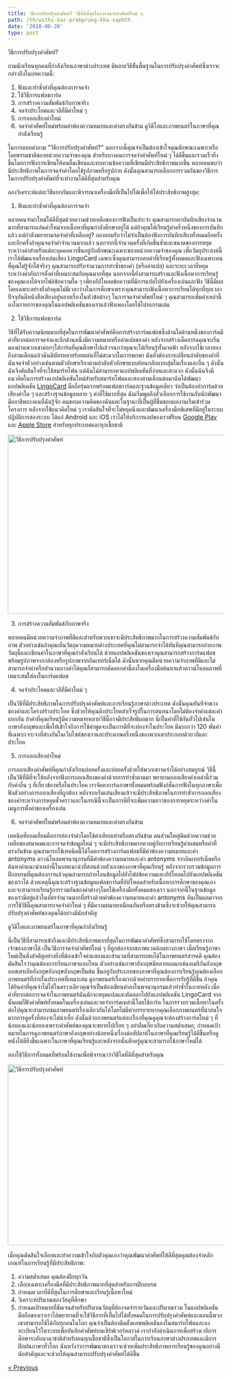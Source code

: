 ```yaml
---
title: วิธีการปรับปรุงคำศัพท์? วิธีที่ดีที่สุดในการจดจำคำศัพท์ใหม่ ๆ
path: /th/withi-kar-prabprung-kha-saphth
date: '2018-06-26'
type: post
---
```


วิธีการปรับปรุงคำศัพท์?

ถามนักเรียนทุกคนที่กำลังเรียนภาษาต่างประเทศ มีหลายวิธีขั้นพื้นฐานในการปรับปรุงคำศัพท์ซึ่งเราจะกล่าวถึงในบทความนี้:
1. ฟังและทำซ้ำคำที่คุณต้องการจดจำ
2. ใช้วิธีการแฟลชการ์ด
3. การสร้างความสัมพันธ์กับภาพจริง
4. จดจำประโยคและวลีที่มีคำใหม่ ๆ
5. การออกเสียงคำใหม่
6. จดจำคำศัพท์ใหม่พร้อมคำพ้องความหมายและคำตรงกันข้าม
ดูวิดีโอและภาพยนตร์ในภาษาที่คุณกำลังเรียนรู้

ในการตอบคำถาม "วิธีการปรับปรุงคำศัพท์?" นอกจากนี้คุณจำเป็นต้องเข้าใจคุณลักษณะเฉพาะหรือโดยธรรมชาติของหน่วยความจำของคุณ สำหรับบางคนการจดจำคำศัพท์ใหม่ ๆ ได้ดีขึ้นและรวดเร็วยิ่งขึ้นโดยการฟังการเขียนให้คนอื่นเขียนและทบทวนข้อความที่เขียนมีประสิทธิภาพมากขึ้น หลายคนพบว่ามีประสิทธิภาพในการจดจำคำโดยใช้รูปภาพหรือรูปถ่าย ดังนั้นคุณสามารถเลือกการรวมกันของวิธีการในการปรับปรุงคำศัพท์ที่จะทำงานได้ดีที่สุดสำหรับคุณ

ลองวิเคราะห์แต่ละวิธีแยกกันและพิจารณาเครื่องมือที่เป็นไปได้เพื่อให้ได้ประสิทธิภาพสูงสุด:

1. ฟังและทำซ้ำคำที่คุณต้องการจดจำ

หลายคนจำคำใหม่ได้ดีที่สุดด้วยความช่วยเหลือของการฟังเป็นประจำ
คุณสามารถหาบันทึกเสียงจำนวนมากที่สามารถเล่นคำใหม่จากเนื้อหาที่คุณกำลังศึกษาอยู่ได้ แต่ถ้าคุณได้เรียนรู้คำครึ่งหนึ่งของการบันทึกแล้ว แต่กำลังพยายามจดจำคำที่เหลืออยู่? ลองยอมรับว่าไม่จำเป็นต้องฟังการบันทึกเสียงทั้งหมดอีกครั้งและอีกครั้งถ้าคุณจดจำคำจำนวนมากแล้ว นอกจากนี้จำนวนครั้งที่เกิดขึ้นซ้ำและขนาดของการหยุดระหว่างคำสำหรับแต่ละบุคคลควรขึ้นอยู่กับลักษณะเฉพาะของหน่วยความจำของคุณ
เพื่อวัตถุประสงค์นี้เราได้พัฒนาเครื่องเล่นเสียง LingoCard เฉพาะซึ่งคุณสามารถลบคำที่เรียนรู้ทั้งหมดและฟังเฉพาะคนที่คุณไม่รู้จักได้จริงๆ คุณสามารถปรับจำนวนการทำซ้ำของคำ (หรือคำแปล) และระยะเวลาที่หยุดระหว่างคำกับการตั้งค่าที่เหมาะสมกับคุณมากที่สุด
นอกจากนี้ยังสามารถสร้างและฟังเนื้อหาการเรียนรู้ของคุณเองได้จากไฟล์ข้อความใด ๆ เพียงอัปโหลดข้อความที่มีการแปลไปยังเครื่องเล่นและฟัง
วิธีนี้มีผลโดยเฉพาะอย่างยิ่งถ้าคุณไม่มีเวลาว่างในการศึกษาเพราะคุณสามารถฟังเนื้อหาการเรียนได้ทุกที่ทุกเวลา
ปัจจุบันมีหนังสือเสียงอยู่หลายเรื่องในหัวข้อต่างๆ ในการจดจำคำศัพท์ใหม่ ๆ คุณสามารถเพิ่มคำเหล่านี้ลงในรายการของคุณในแอปพลิเคชันของเราแล้วฟังเพลงโดยใช้โปรแกรมเล่น

2. ใช้วิธีการแฟลชการ์ด

วิธีที่ได้รับความนิยมมากที่สุดในการพัฒนาคำศัพท์คือการสร้างการ์ดแฟลชซึ่งด้านใดด้านหนึ่งของการ์ดมีคำที่ยากต่อการจดจำและอีกด้านหนึ่งมีความหมายหรือคำแปลของคำ
หลังจากสร้างเด็คการ์ดคุณจะเริ่มมองผ่านพวกเขาค่อยๆใส่การ์ดที่คุณศึกษาไปแล้วจนกว่าคุณจะได้เรียนรู้ทั้งดาดฟ้า
หลังจากใช้เวลาสองถึงสามเดือนแล้วฉันมีบัตรหลายร้อยแผ่นที่ไม่สะดวกในการพกพา
ฉันยังต้องการเปลี่ยนลำดับของคำที่ฉันจดจำตัวอย่างเช่นตามตัวอักษรเรียงตามลำดับตัวอักษรแบบย้อนกลับแบบสุ่มในเรื่องและอื่น ๆ
ดังนั้นฉันจึงตัดสินใจที่จะใช้สมาร์ทโฟน แต่ฉันไม่สามารถหาแอปพลิเคชันที่ง่ายและสะดวก ดังนั้นฉันจึงมีแนวคิดในการสร้างแอปพลิเคชันใหม่สำหรับสมาร์ทโฟนและสองสามเดือนต่อมาฉันได้พัฒนาแอปพลิเคชัน <a href="https://lingocard.com" target="_blank" rel="noopener">LingoCard</a> มือถือรุ่นแรกพร้อมแฟลชการ์ดและฐานข้อมูลเดียว จำเป็นต้องทำการ์ดด้วยเสียงคำใด ๆ และสร้างฐานข้อมูลหลาย ๆ คำที่ใช้มากที่สุด ฉันเริ่มพูดถึงตัวเลือกการใช้งานกับนักพัฒนามืออาชีพบางคนที่ฉันรู้จัก คนชอบความคิดของฉันและในฐานะที่เป็นผู้ที่ชื่นชอบผลงานเริ่มเข้าร่วมโครงการ หลังจากใช้แนวคิดใหม่ ๆ เราตัดสินใจที่จะไม่หยุดนิ่งและพัฒนาเครื่องมือพิเศษที่มีอยู่ในระบบปฏิบัติการสองระบบ ได้แก่ Android และ iOS เราได้ให้บริการแอปของเราฟรีบน <a href="https://play.google.com/store/apps/details?id=com.lingocard.lingocard" target="_blank" rel="noopener">Google Play</a> และ <a href="https://itunes.apple.com/us/app/lingocard/id1217076835?mt=8" target="_blank" rel="noopener">Apple Store</a> สำหรับทุกประเทศและทุกเชื้อชาติ

<img class="aligncenter wp-image-7043" src="../images/2018/05/flash-card-Just-develop.png" alt="วิธีการปรับปรุงคำศัพท์" width="625" height="417" />

3. การสร้างความสัมพันธ์กับภาพจริง

หลายคนมีหน่วยความจำภาพที่ดีและสำหรับพวกเขาจะมีประสิทธิภาพมากในการสร้างความสัมพันธ์กับภาพ ตัวอย่างเช่นถ้าคุณเห็นวัตถุความหมายต่างประเทศที่คุณไม่สามารถจำได้ทันทีคุณสามารถถ่ายภาพวัตถุนี้และเขียนคำในภาษาที่คุณกำลังเรียนได้
ด้วยแอปพลิเคชันของเราคุณสามารถสร้างการ์ดแฟลชพร้อมรูปภาพจากกล้องหรือรูปภาพจากอินเทอร์เน็ตได้
ดังนั้นหากคุณมีหน่วยความจำภาพที่ดีและไม่สามารถจำคำหรือสำนวนบางคำได้คุณก็สามารถคัดลอกคำนี้ลงในเครื่องมือค้นหาแล้วดาวน์โหลดภาพที่เหมาะสมใส่ลงในการ์ดแฟลช

4. จดจำประโยคและวลีที่มีคำใหม่ ๆ

เป็นวิธีที่มีประสิทธิภาพในการปรับปรุงคำศัพท์และการเรียนรู้ภาษาต่างประเทศ ดังนั้นคุณทันทีจำพวงของคำและโครงสร้างประโยค ซึ่งช่วยให้คุณดึงประโยคสำเร็จรูปในการสนทนาโดยไม่ต้องจำคำแต่ละคำแยกกัน
ถ้าคำที่คุณเรียนรู้มีความหมายหลายวิธีนี้อาจมีประสิทธิผลมาก นี่เป็นคำที่ใช้กันทั่วไปเช่นในภาษาอังกฤษและเพื่อให้เข้าใจถึงการใช้คำพูดจะเป็นการดีที่จะท่องจำในประโยค
มีมากกว่า 120 พันคำที่เฉพาะเจาะจงที่ต่างกันในเว็บไซต์ของเราและประมาณครึ่งหนึ่งของพวกเขาประกอบด้วยวลีและประโยค

5. การออกเสียงคำใหม่

การออกเสียงคำศัพท์ที่คุณกำลังเรียนบ่อยครั้งและบ่อยครั้งช่วยให้พวกเขาจดจำได้อย่างสมบูรณ์
วิธีนี้เป็นวิธีที่ดีที่จะใช้หลังจากฟังการออกเสียงของคำด้วยการทำซ้ำตามมา
พยายามออกเสียงคำเหล่านี้ร่วมกับคำอื่น ๆ ที่เกี่ยวข้องหรือในประโยค
เราจัดหาการ์ดภาษาทั้งหมดพร้อมฟังก์ชั่นการฟังในทุกภาษาเพื่อฟังตัวอย่างการออกเสียงที่ถูกต้อง
หลังจากเริ่มเล่นเสียงแล้วจะมีประสิทธิภาพในการทำซ้ำการออกเสียงของคำระหว่างการหยุดชั่วคราวและในกรณีนี้จะเป็นการดีที่จะเพิ่มความยาวของการหยุดระหว่างคำในเมนูการตั้งค่าของเครื่องเล่น

6. จดจำคำศัพท์ใหม่พร้อมคำพ้องความหมายและคำตรงกันข้าม

เทคนิคที่ยอดเยี่ยมคือการท่องจำคำโดยใช้คำเทียบเท่าหรือตรงกันข้าม
คนส่วนใหญ่คิดด้วยความช่วยเหลือของสมาคมและการจดจำข้อมูลใหม่ ๆ จะมีประสิทธิภาพมากควบคู่กับการเรียนรู้คำผสมหรือคำที่ตรงกันข้าม
คุณสามารถใช้เทคนิคนี้ได้โดยการสร้างการ์ดแฟลชที่มีคำพ้องความหมายและคำ antonyms
ดาวน์โหลดพจนานุกรมที่มีคำพ้องความหมายและคำ antonyms จากอินเทอร์เน็ตหรือค้นหาคำแนะนำเหล่านี้ในบทแนะนำที่สอนด้วยตัวเองของภาษาที่คุณเรียนรู้ หลังจากรวบรวมข้อมูลการฝึกอบรมที่คุณต้องการแล้วคุณสามารถถ่ายโอนข้อมูลไปยังไฟล์ข้อความและอัปโหลดไปยังแอปพลิเคชันของเราได้ ด้วยเหตุนี้คุณจะสร้างฐานข้อมูลแฟลชการ์ดที่อัปโหลดสำหรับเนื้อหาการศึกษาของคุณเองและจะสามารถเรียนรู้การรวมกันของคำต่างๆโดยใช้เครื่องมือทั้งหมดของเรา
นอกจากนี้ในฐานข้อมูลของเรามีอยู่แล้วในบัตรจำนวนมากที่สร้างด้วยคำพ้องความหมายและคำ antonyms
อันเป็นผลมาจากการใช้วิธีนี้คุณสามารถจดจำคำใหม่ ๆ ที่มีความหมายเหมือนกันหรือตรงข้ามซึ่งจะช่วยให้คุณสามารถปรับปรุงคำศัพท์ของคุณได้อย่างมีนัยสำคัญ

ดูวิดีโอและภาพยนตร์ในภาษาที่คุณกำลังเรียนรู้

นี่เป็นวิธีที่สามารถเข้าถึงและมีประสิทธิภาพมากที่สุดในการพัฒนาคำศัพท์ซึ่งสามารถใช้โดยตรงจากเจ้าของภาษาได้
เป็นวิธีการจดจำคำศัพท์ใหม่ ๆ ที่ถูกต้องจากสภาพแวดล้อมทางภาษา เมื่อเรียนรู้ภาษาใหม่เป็นสิ่งสำคัญอย่างยิ่งที่ต้องเข้าใจคำแสลงและสำนวนที่สามารถพบได้ในภาพยนตร์สารคดี
คุณต้องตัดสินใจว่าคุณต้องการเรียนภาษาแบบไหน ตัวอย่างเช่นภาษาอังกฤษมีหลายแผนกเช่นอเมริกันอังกฤษออสเตรเลียอังกฤษอังกฤษอังกฤษเป็นต้น ขึ้นอยู่กับประเภทของภาษาที่คุณต้องการเรียนรู้คุณต้องเลือกภาพยนตร์ที่ถ่ายในประเทศที่เหมาะสม
ดูภาพยนตร์เรื่องแรกด้วยคำบรรยายเพื่อการรับรู้ที่ดีขึ้น ถ้าคุณได้ยินคำที่คุณจำไม่ได้ในคราวเดียวคุณจำเป็นต้องเขียนคำลงในพจนานุกรมแล้วทำซ้ำในภายหลัง
เมื่อคำที่ยากต่อการจดจำในภาพยนตร์ฉันมักจะหยุดแปลและคัดลอกไปยังแอปพลิเคชัน LingoCard จากนั้นผมก็ฟังคำศัพท์ทั้งหมดในเครื่องเล่นและจดจำการ์ดเหล่านี้โดยใช้การ์ด
ในการรวบรวมเนื้อหาในครั้งต่อไปคุณจะสามารถชมภาพยนตร์เรื่องเดียวกันได้โดยไม่มีคำบรรยายหากคุณเลือกภาพยนตร์ที่น่าสนใจมากการดูครั้งที่สองจะไม่น่าเบื่อ
ดังนั้นด้วยภาพยนตร์แต่ละเรื่องที่คุณดูคุณจะต้องสร้างการ์ดใหม่ ๆ ที่น้อยลงและน้อยลงเพราะคำศัพท์ของคุณจะขยายไปเรื่อย ๆ
อย่าลืมเกี่ยวกับความสม่ำเสมอ; กำหนดเป้าหมายในการดูภาพยนตร์ภาษาอังกฤษอย่างน้อยหนึ่งเรื่องต่อสัปดาห์ในภาษาที่คุณเรียนรู้ได้ดีขึ้นหรือดูหนังได้ดียิ่งขึ้นเฉพาะในภาษาที่คุณเรียนรู้และหลังจากนั้นสักครู่คุณจะสามารถใช้ภาษาใหม่ได้

ลองใช้วิธีการทั้งหมดที่พร้อมใช้งานเพื่อพิจารณาว่าวิธีใดที่ดีที่สุดสำหรับคุณ

<img class="aligncenter wp-image-7582" src="../images/2018/05/learn-foreign-language.jpg" alt="วิธีการปรับปรุงคำศัพท์" width="720" height="421" />

เมื่อคุณตัดสินใจเลือกและทำความเข้าใจกับตัวคุณเองว่าคุณพัฒนาคำศัพท์ให้ดีที่สุดคุณต้องจำหลักเกณฑ์ในการเรียนรู้ที่มีประสิทธิภาพ:
1. ความสม่ำเสมอ คุณต้องฝึกทุกวัน
2. เลือกเฉพาะเครื่องมือที่มีประสิทธิภาพมากที่สุดสำหรับการฝึกอบรม
3. กำหนดเวลาที่ดีที่สุดในการศึกษาและเรียนรู้เนื้อหาใหม่
4. วิเคราะห์ปริมาณของวัสดุที่ศึกษา
5. กำหนดเป้าหมายที่ชัดเจนสำหรับปริมาณวัสดุที่ต้องจดจำรายวันและปริมาณรวม
ในแอปพลิเคชันมือถือของเราเราได้พยายามที่จะใช้วิธีการที่เป็นไปได้ทั้งหมดในการปรับปรุงคำศัพท์และตอนนี้พวกเขาสามารถใช้ได้กับทุกคนในโลก คุณจำเป็นต้องติดตั้งแอพพลิเคชันลงในสมาร์ทโฟนและลงทะเบียนไว้ในระบบเพื่อบันทึกคำศัพท์บนเซิร์ฟเวอร์คลาวด์
เรากำลังดำเนินการเพื่อสร้างเวทีการศึกษาระดับนานาชาติสำหรับคนทุกเชื้อชาติซึ่งเป็นโอกาสในการเรียนภาษาต่างประเทศและมีการฝึกฝนภาษาทั่วโลก ฉันหวังว่าการพัฒนาของเราจะช่วยเพิ่มประสิทธิภาพการเรียนรู้ของคุณอย่างมีนัยสำคัญและจะช่วยให้คุณสามารถปรับปรุงคำศัพท์ได้ดีขึ้น

<a href="/th/batr-p-hasa">< Previous</a>